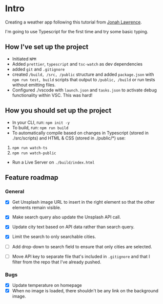 # Intro

Creating a weather app following this tutorial from [Jonah Lawrence](https://www.youtube.com/watch?v=WZNG8UomjSI).

I'm going to use Typescript for the first time and try some basic typing.

## How I've set up the project

-   Initiated `NPM`
-   Added `prettier`, `typescript` and `tsc-watch` as dev dependencies
-   added `git` and `.gitignore`
-   created `/build, /src, /public` structure and added `package.json` with `npm run test, build` scripts that output to `/public, /build` or run tests without emitting files.
-   Configured ./vscode with `launch.json` and `tasks.json` to activate debug functionality within VSC. This was hard!

## How you should set up the project

-   In your CLI, run: `npm init -y`
-   To build, run: `npm run build`
-   To automatically compile based on changes in Typescript (stored in ./src/scripts) and HTML & CSS (stored in ./public/\*) use:

1. `npm run watch-ts`
2. `npm run watch-public`

-   Run a Live Server on `./build/index.html`

## Feature roadmap

### General

-   [x] Get Unsplash image URL to insert in the right element so that the other elements remain visible.

-   [x] Make search query also update the Unsplash API call.

-   [x] Update city text based on API data rather than search query.

-   [x] Limit the search to only searchable cities.

-   [ ] Add drop-down to search field to ensure that only cities are selected.

-   [ ] Move API key to separate file that's included in `.gitignore` and that I filter from the repo that I've already pushed.

### Bugs

-   [x] Update temperature on homepage
-   [x] When no image is loaded, there shouldn't be any link on the background image.
